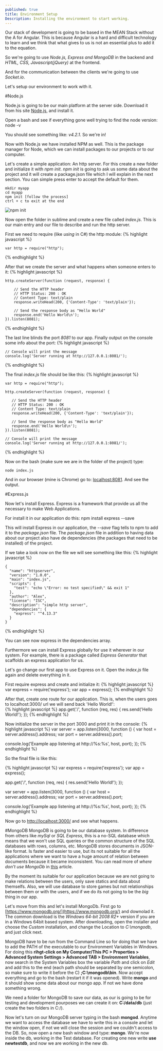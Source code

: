 ```yaml
---
published: true
title: Environment Setup
Description: Installing the environment to start working.
---
```






Our stack of development is going to be based in the MEAN Stack without the A for Angular. This is because Angular is a hard and difficult technology to learn and we think that what gives to us is not an essential plus to add it to the equation. 

So we're going to use *Node.js, Express and MongoDB* in the backend and *HTML, CSS, Javascript(jQuery)* at the frontend. 

And for the communication between the clients we're going to use *Socket.io*.

Let's setup our environment to work with it.

#Node.js

Node.js is going to be our main platform at the server side. Download it from his site [Node.js](!https://nodejs.org/), and install it.

Open a bash and see if everything gone well trying to find the node version:
	node -v

You should see something like: *v4.2.1*. So we're in! 

Now with Node.js we have installed NPM as well. This is the package manager for Node, which we can install packages to our projects or to our computer. 

Let's create a simple application: An http server. For this create a new folder and initialize it with *npm init*. *npm init* is going to ask us some data about the project and it will create a package.json file which I will explain in the next section. You can simple press enter to accept the default for them. 

	mkdir myapp
    cd myapp
    npm init [follow the process]
    ctrl + c to exit at the end

![npm init](http://i.imgur.com/arQobZz.gif)

Now open the folder in sublime and create a new file called *index.js*. This is our main entry and our file to describe and run the http server.

First we need to require (like *using* in C#) the http module:
{% highlight javascript %}

	var http = require("http");
{% endhighlight %}

After that we create the server and what happens when someone enters to it:
{% highlight javascript %}

	http.createServer(function (request, response) {

   		// Send the HTTP header 
   		// HTTP Status: 200 : OK
   		// Content Type: text/plain
   		response.writeHead(200, {'Content-Type': 'text/plain'});
   
   		// Send the response body as "Hello World"
   		response.end('Hello World\n');
	}).listen(8081);	
{% endhighlight %}

The last line blinds the port *8081* to our app. Finally output on the console some info about the port: 
{% highlight javascript %}

	// Console will print the message
	console.log('Server running at http://127.0.0.1:8081/');
{% endhighlight %}


The final *index.js* file should be like this:
{% highlight javascript %}

    var http = require("http");
    
    http.createServer(function (request, response) {
    
       // Send the HTTP header 
       // HTTP Status: 200 : OK
       // Content Type: text/plain
       response.writeHead(200, {'Content-Type': 'text/plain'});
       
       // Send the response body as "Hello World"
       response.end('Hello World\n');
    }).listen(8081);
    
    // Console will print the message
    console.log('Server running at http://127.0.0.1:8081/');
{% endhighlight %}


Now on the bash (make sure we are in the folder of the project) type:

	node index.js

And in our browser (mine is Chrome) go to: [localhost:8081](localhost:8081). And see the output.

#Express.js

Now let's install Express. Express is a framework that provide us all the necessary to make Web Applications.

For install it in our application do this:
	npm install express --save

This will install Express in our application, the *--save* flag tells to npm to add it to the *package.json* file. The *package.json* file in addition to having data about our project also have de dependencies (the packages that need to be installed) of the project. 

If we take a look now on the file we will see something like this:
{% highlight javascript %}

    {
      "name": "httpserver",
      "version": "1.0.0",
      "main": "index.js",
      "scripts": {
        "test": "echo \"Error: no test specified\" && exit 1"
      },
      "author": "Alex",
      "license": "ISC",
      "description": "simple http server",
      "dependencies": {
        "express": "^4.13.3"
      }
    }
{% endhighlight %}

You can see now express in the dependencies array.

Furthermore we can install Express globally for use it wherever in our system. For example, there is a package called *Express Generator* that scaffolds an express application for us. 

Let's go change our first app to use Express on it. Open the *index.js* file again and delete everything in it. 

First require express and create and initialize it:
{% highlight javascript %}
var express = require('express');
var app = express();
{% endhighlight %}

After that, create one route for our application. This is, when the users goes to localhost:3000/ url we will send back 'Hello World!':    
{% highlight javascript %}
app.get('/', function (req, res) {
res.send('Hello World!');
});
{% endhighlight %}

    
Now initialize the server in the port 3000 and print it in the console: 
{% highlight javascript %}
var server = app.listen(3000, function () {
var host = server.address().address;
var port = server.address().port;

console.log('Example app listening at http://%s:%s', host, port);
});
{% endhighlight %}

    
So the final file is like this:

{% highlight javascript %}
var express = require('express');
var app = express();

app.get('/', function (req, res) {
res.send('Hello World!');
});

var server = app.listen(3000, function () {
var host = server.address().address;
var port = server.address().port;

console.log('Example app listening at http://%s:%s', host, port);
});
{% endhighlight %}

Now go to [http://localhost:3000/](http://localhost:3000/) and see what happens.


#MongoDB
MongoDB is going to be our database system. In difference from others like *mySql* or *SQL Express*, this is a no-SQL database which means that we won't use SQL queries or the common structure of the SQL databases with rows, columns, etc. MongoDB stores documents in JSON-like format. Is faster and easier to use, but its not suitable for all the applications where we want to have a huge amount of relation between documents because it became inconsistent. You can read more of *where don't use MongoDb* in [this](http://www.sarahmei.com/blog/2013/11/11/why-you-should-never-use-mongodb/) article. 

By the moment its suitable for our application because we are not going to make relations between the users, only save statics and data about themselfs. Also, we will use database to store games but not relationships between them or with the users, and if we do its not going to be the *big* thing in our app. 

Let's move from this and let's install MongoDb. First go to [https://www.mongodb.org/](https://www.mongodb.org/) and downolad it. The common download is the *Windows 64-bit 2008 R2+* version if you are in a Windows 64bit based system. After downloading, open the installer and choose the *Custom* installation, and change the Location to *C:\mongodb*, and just click next. 

MongoDB have to be run from the Command Line so for doing that we have to add the PATH of the executable to our Environment Variables in Windows. For doing this **rihgt-click on My Computer/This PC > Properties > Advanced System Settings > Advanced TAB > Environment Variables**, now search in the System Variables box the variable *Path* and click on *Edit* and add this to the end (each path should be separated by one semicolon, so make sure to write it before the C) **;C:\mongodb\bin**. Now accept everything and go to the bash (restart it if it was opened). Write **mongo** and it should show some data about our mongo app. If not we have done something wrong. 

We need a folder for MongoDB to save our data, as our is going to be for testing and development pourposes we can create it on: **C:/data/db** (just create the two folders in C:/). 

Now let's turn on our MongoDB server typing in the bash **mongod**. Anytime we want to access the database we have to write this in a console and let the window open, if not we will close the session and we couldn't access to the DB. So, now open a new bash window and type: **mongo**. We're now inside the db, working in the Test database. For creating one new write **use newtestdb**, and now we are working in the new db. 



